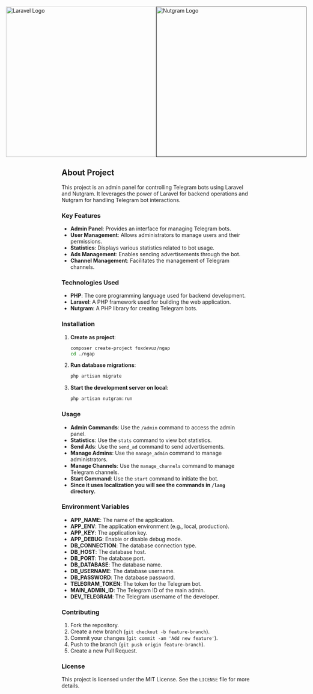 <p style="display: flex; justify-content: center; align-items: center;">
    <a href="https://laravel.com" target="_blank">
        <img src="https://raw.githubusercontent.com/laravel/art/master/logo-lockup/5%20SVG/2%20CMYK/1%20Full%20Color/laravel-logolockup-cmyk-red.svg" width="400" alt="Laravel Logo">
    </a>
    <a href="" target="_blank">
        <img src="https://nutgram.dev/img/logo-raw.svg" width="400" alt="Nutgram Logo">
    </a>
</p>

## About Project

This project is an admin panel for controlling Telegram bots using Laravel and Nutgram. It leverages the power of Laravel for backend operations and Nutgram for handling Telegram bot interactions.

### Key Features

- **Admin Panel**: Provides an interface for managing Telegram bots.
- **User Management**: Allows administrators to manage users and their permissions.
- **Statistics**: Displays various statistics related to bot usage.
- **Ads Management**: Enables sending advertisements through the bot.
- **Channel Management**: Facilitates the management of Telegram channels.

### Technologies Used

- **PHP**: The core programming language used for backend development.
- **Laravel**: A PHP framework used for building the web application.
- **Nutgram**: A PHP library for creating Telegram bots.

### Installation

1. **Create as project**:
    ```bash
    composer create-project foxdevuz/ngap
    cd ./ngap
   ```

2. **Run database migrations**:
    ```bash
    php artisan migrate
    ```

3. **Start the development server on local**:
    ```bash
    php artisan nutgram:run
    ```

### Usage

- **Admin Commands**: Use the `/admin` command to access the admin panel.
- **Statistics**: Use the `stats` command to view bot statistics.
- **Send Ads**: Use the `send_ad` command to send advertisements.
- **Manage Admins**: Use the `manage_admin` command to manage administrators.
- **Manage Channels**: Use the `manage_channels` command to manage Telegram channels.
- **Start Command**: Use the `start` command to initiate the bot.
- **Since it uses localization you will see the commands in `/lang` directory.**
### Environment Variables

- **APP\_NAME**: The name of the application.
- **APP\_ENV**: The application environment (e.g., local, production).
- **APP\_KEY**: The application key.
- **APP\_DEBUG**: Enable or disable debug mode.
- **DB\_CONNECTION**: The database connection type.
- **DB\_HOST**: The database host.
- **DB\_PORT**: The database port.
- **DB\_DATABASE**: The database name.
- **DB\_USERNAME**: The database username.
- **DB\_PASSWORD**: The database password.
- **TELEGRAM\_TOKEN**: The token for the Telegram bot.
- **MAIN\_ADMIN\_ID**: The Telegram ID of the main admin.
- **DEV\_TELEGRAM**: The Telegram username of the developer.

### Contributing

1. Fork the repository.
2. Create a new branch (`git checkout -b feature-branch`).
3. Commit your changes (`git commit -am 'Add new feature'`).
4. Push to the branch (`git push origin feature-branch`).
5. Create a new Pull Request.

### License

This project is licensed under the MIT License. See the `LICENSE` file for more details.
